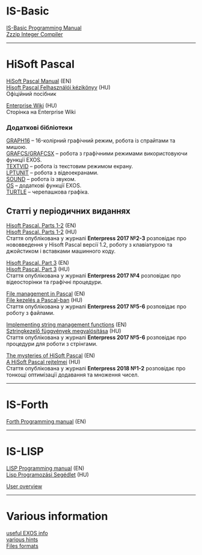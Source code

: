 # IS-Basic
[IS-Basic Programming Manual](is-basic_man-en/pr-is-basic.md)  
[Zzzip Integer Compiler](zzzip/zzzip-compiler.md)  

----  

# HiSoft Pascal
[HiSoft Pascal Manual](hisoft-pascal_man-en/pr-hspascal.md) (EN)  
[Hisoft Pascal Felhasználói kézikönyv](http://ep128.hu/Ep_Util/Hisoft_Pascal.htm) (HU)  
Офіційний посібник

[Enterprise Wiki](https://wiki.enterpriseforever.com/index.php?title=HiSoft_Pascal) (HU)  
Сторінка на Enterprise Wiki

### Додаткові бібліотеки
[GRAPH16](hisoft-pascal-hpu/graph16.hpu.md) – 16-колірний графічний режим, робота із спрайтами та мишою.  
[GRAFCS/GRAFCSX](hisoft-pascal-hpu/grafcs.hpu.md) – робота з графічними режимами використовуючи функції EXOS.  
[TEXTVID](hisoft-pascal-hpu/textvid.hpu.md) – робота із текстовим режимом екрану.  
[LPTUNIT](hisoft-pascal-hpu/lptunit.hpu.md) – робота з відеоекранами.  
[SOUND](hisoft-pascal-hpu/sound.hpu.md) – робота із звуком.  
[OS](hisoft-pascal-hpu/os.hpu.md) – додаткові функції EXOS.  
[TURTLE](hisoft-pascal-hpu/turtle.hpu.md) – черепашкова графіка.  

## Статті у періодичних виданнях

[Hisoft Pascal. Parts 1-2](hisoft-pascal_enterpress/enterpress2017-2-3_en.md) (EN)  
[Hisoft Pascal. Parts 1-2](http://enterprise.iko.hu/magazines/Enterpress_2017_per_2-3.pdf#page=10) (HU)  
Стаття опублікована у журналі **Enterpress 2017 №2-3** розповідає про нововведення у Hisoft Pascal версії 1.2, роботу з клавіатурою та джойстиком і вставками машинного коду.

[Hisoft Pascal. Part 3](hisoft-pascal_enterpress/enterpress2017-4_en.md) (EN)  
[Hisoft Pascal. Part 3](http://enterprise.iko.hu/magazines/Enterpress_2017_per_4.pdf#page=11) (HU)  
Стаття опублікована у журналі **Enterpress 2017 №4** розповідає про відеосторінки та графічні процедури.

[File management in Pascal](hisoft-pascal_enterpress/enterpress2017-5-6_en.md) (EN)  
[File kezelés a Pascal-ban](http://enterprise.iko.hu/magazines/Enterpress_2017_per_5-6.pdf#page=8) (HU)  
Стаття опублікована у журналі **Enterpress 2017 №5-6** розповідає про роботу з файлами.

[Implementing string management functions](hisoft-pascal_enterpress/enterpress2017-5-6_en2.md) (EN)  
[Sztringkezelő függvények megvalósítása](http://enterprise.iko.hu/magazines/Enterpress_2017_per_5-6.pdf#page=9) (HU)  
Стаття опублікована у журналі **Enterpress 2017 №5-6** розповідає про процедури для роботи з стрінгами.

[The mysteries of HiSoft Pascal](hisoft-pascal_enterpress/enterpress2018-1-2_en.md) (EN)  
[A HiSoft Pascal rejtelmei](http://enterprise.iko.hu/magazines/Enterpress_2018_per_1.pdf#page=10) (HU)  
Стаття опублікована у журналі **Enterpress 2018 №1-2** розповідає про тонкощі оптимізації додавання та множення чисел.

----

# IS-Forth

[Forth Programming manual](http://enterprise.iko.hu/books/IS-FORTH.pdf) (EN)  

----

# IS-LISP

[LISP Programming manual](http://enterprise.iko.hu/books/IS-LISP_English.pdf) (EN)  
[Lisp Programozási Segédlet](http://ep128.hu/Ep_Konyv/Lisp.htm) (HU)  

[User overview](https://enterpriseforever.com/programming/lisp/)  

----  
# Various information
[useful EXOS info](exos-info/index.md)  
[various hints](tips-hints/tips-hints.md)  
[Files formats](tips-hints/tips-formats.md)  